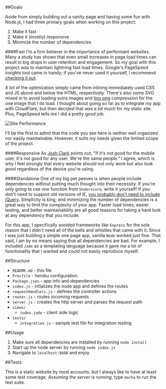 ##Goals

Aside from simply building out a vanity page and having some fun with Node.js, I had three primary goals when working on this project:

1. Make it fast
2. Make it (mostly) responsive
3. Minimize the number of dependencies

####Fast
I'm a firm believer in the importance of performant websites. Many a study has shown that even small increases in page load times can result in big drops in user retention and engagement. So my goal with this project was to maintain lightning fast load times. Google's PageSpeed insights tool came in handy; if you've never used it yourself, I recommend [checking it out](http://developers.google.com/speed/pagespeed/insights/).

A lot of the optimization simply came from inlining immediately used CSS and JS above and below the HTML, respectively. There's also some SVG mixed in to avoid loading extra images and [tiny png](https://tinypng.com/) compression for the one image that I do load. I thought about going so far as to integrate my app with CloudFlare, but then decided that was a bit much for my static site. Plus, PageSpeed tells me I did a pretty good job:

![Site Performance](https://s3.amazonaws.com/mitchjlee/assets/mitchjlee_pagespeed.png)

I'll be the first to admit that the code you see here is neither well organized nor easily maintainable. However, it suits my needs given the limited scope of the project.

####Responsive
As [Josh Clark](https://twitter.com/globalmoxie) points out, "If it's not good for the mobile user, it's not good for any user. We're the same people." I agree, which is why I feel strongly that every website should not only *work* but also *look good* regardless of the device you're using.

####Standalone
One of my big pet peeves is when people include dependencies without putting much thought into their necessity. If you're only going to use one function from `Underscore`, write it yourself! If you don't need to support old versions of IE, [you probably don't need to include jQuery](http://youmightnotneedjquery.com/). Simplicity is king, and minimizing the number of dependencies is a great way to limit the complexity of your app. Faster load times, easier testing, and better maintainability are all good reasons for taking a hard look at any dependency that you include.

For this app, I specifically avoided frameworks like `Express` for the sole reason that I didn't need all of the bells and whistles that came with it. Since I was just building a simple one page app, vanilla `Node` worked just fine. That said, I am by no means saying that all dependencies are bad. For example, I included `Jade` as a templating language because it gave me a lot of functionality that I wanted and could not easily reproduce myself.

##Structure
* `README.md` - this file
* `Procfile` - heroku configuration
* `Package.json` - app info and dependencies
* `index.js` - intializes the node app and defines the routes
* `requestHandlers.js` - defines the controller actions
* `router.js` - routes incoming requests
* `server.js` - creates the http server and parses the request path
* `views/`
  * `index.jade` - client side logic
* `tests/`
  * `integration.js` - sample test file for integration testing

##Usage

1. Make sure all dependencies are installed by running `node install`
2. Start up the node server by running `node index.js`
3. Navigate to `localhost:8888` and enjoy

##Tests

This is a static website by most accounts, but I always like to have at least some test coverage. *Assuming the server is running*, type `mocha` to run the test suite.

